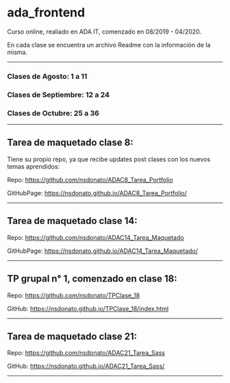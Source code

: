 # ada_frontend

Curso online, realiado en ADA IT, comenzado en 08/2019 - 04/2020. 

En cada clase se encuentra un archivo Readme con la información de la misma.

--------------------------------------------------------------------------------------------------------------

### Clases de Agosto: 1 a 11
### Clases de Septiembre: 12 a 24
### Clases de Octubre: 25 a 36

--------------------------------------------------------------------------------------------------------------

## Tarea de maquetado clase 8: 

Tiene su propio repo, ya que recibe updates post clases con los nuevos temas aprendidos:

Repo: https://github.com/nsdonato/ADAC8_Tarea_Portfolio 

GitHubPage: https://nsdonato.github.io/ADAC8_Tarea_Portfolio/

--------------------------------------------------------------------------------------------------------------

## Tarea de maquetado clase 14: 

Repo: https://github.com/nsdonato/ADAC14_Tarea_Maquetado 

GitHubPage: https://nsdonato.github.io/ADAC14_Tarea_Maquetado/

--------------------------------------------------------------------------------------------------------------

## TP grupal n° 1, comenzado en clase 18: 

Repo: https://github.com/nsdonato/TPClase_18

GitHub: https://nsdonato.github.io/TPClase_18/index.html

--------------------------------------------------------------------------------------------------------------

## Tarea de maquetado clase 21: 

Repo: https://github.com/nsdonato/ADAC21_Tarea_Sass 

GitHub: https://nsdonato.github.io/ADAC21_Tarea_Sass/

--------------------------------------------------------------------------------------------------------------